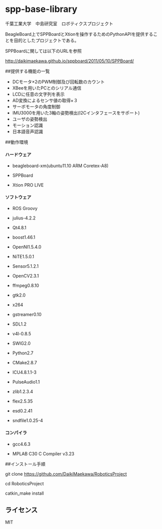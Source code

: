 spp-base-library
================

千葉工業大学　中島研究室　ロボティクスプロジェクト

BeagleBoard上でSPPBoardとXtionを操作するためのPythonAPIを提供することを目的としたプロジェクトである。

SPPBoardに関しては以下のURLを参照

http://daikimaekawa.github.io/sppboard/2011/05/10/SPPBoard/

##提供する機能の一覧
 - DCモータ×2のPWM制御及び回転数のカウント
 - XBeeを用いたPCとのシリアル通信
 - LCDに任意の文字列を表示
 - AD変換によるセンサ値の取得×３
 - サーボモータの角度制御
 - IMU3000を用いた3軸の姿勢検出(I2Cインタフェースをサポート)
 - ユーザの姿勢検出
 - モーション認識
 - 日本語音声認識
 
##動作環境

#### ハードウェア

 - beagleboard-xm(ubuntu11.10 ARM Coretex-A8)

 - SPPBoard

 - Xtion PRO LIVE

#### ソフトウェア

 - ROS Groovy

 - julius-4.2.2

 - Qt4.8.1
 
 - boost1.46.1

 - OpenNI1.5.4.0

 - NiTE1.5.0.1

 - Sensor5.1.2.1

 - OpenCV2.3.1

 - ffmpeg0.8.10

 - gtk2.0

 - x264

 - gstreamer0.10

 - SDL1.2

 - v4l-0.8.5

 - SWIG2.0

 - Python2.7

 - CMake2.8.7

 - ICU4.8.1.1-3

 - PulseAudio1.1

 - zlib1.2.3.4

 - flex2.5.35

 - esd0.2.41

 - sndfile1.0.25-4

#### コンパイラ

 - gcc4.6.3

 - MPLAB C30 C Compiler v3.23

##インストール手順

git clone https://github.com/DaikiMaekawa/RoboticsProject

cd RoboticsProject

catkin_make install

## ライセンス

MIT
